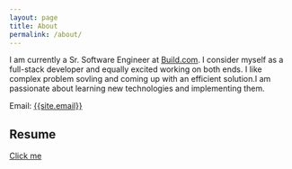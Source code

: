 ```yaml
---
layout: page
title: About
permalink: /about/
---
```

<p>
I am currently a Sr. Software Engineer at <a href="https://www.build.com" target="_blank">Build.com</a>. I consider myself as a full-stack developer and equally excited working on both ends. I like complex problem sovling and coming up with an efficient solution.I am passionate about learning new technologies and implementing them. 
</p>

Email: <a href="mailto:{{site.email}}?Subject=From Blog Site:">{{site.email}}</a>

## Resume
[Click me](https://drive.google.com/file/d/1HAjN5-KgUkT6mT9_5LHdVi0W41MVpH94/preview?usp=drivesdk)

